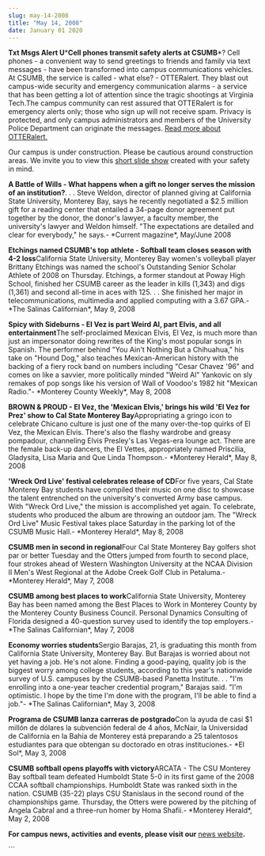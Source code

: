 ```yaml
---
slug: may-14-2008
title: "May 14, 2008"
date: January 01 2020
---
```


 
<p>
  <strong>Txt Msgs Alert U</strong>&#42;<strong
    >Cell phones transmit safety alerts at CSUMB</strong
  >&#42;? Cell phones &#45; a convenient way to send greetings to friends and
  family via text messages &#45; have been transformed into campus
  communications vehicles. At CSUMB, the service is called &#45; what else?
  &#45; OTTERalert. They blast out campus&#45;wide security and emergency
  communication alarms &#45; a service that has been getting a lot of attention
  since the tragic shootings at Virginia Tech.The campus community can rest
  assured that OTTERalert is for emergency alerts only; those who sign up will
  not receive spam. Privacy is protected, and only campus administrators and
  members of the University Police Department can originate the messages.
  <a href="https://news.csumb.edu/site/x20695.xml%20"
    >Read more about OTTERalert.</a
  >
</p>
<p>
  Our campus is under construction. Please be cautious around construction
  areas. We invite you to view this
  <a href="https://cdo.csumb.edu/site/x4929.xml%20">short slide show</a> created
  with your safety in mind.
</p>
<p>
  <strong
    >A Battle of Wills &#45; What happens when a gift no longer serves the
    mission of an institution?</strong
  >. . . Steve Weldon, director of planned giving at California State
  University, Monterey Bay, says he recently negotiated a $2.5 million gift for
  a reading center that entailed a 34&#45;page donor agreement put together by
  the donor, the donor's lawyer, a faculty member, the university's lawyer and
  Weldon himself. "The expectations are detailed and clear for everybody," he
  says.&#45; &#42;Current magazine&#42;, May/June 2008
</p>
<p>
  <strong
    >Etchings named CSUMB's top athlete &#45; Softball team closes season with
    4&#45;2 loss</strong
  >California State University, Monterey Bay women's volleyball player Brittany
  Etchings was named the school's Outstanding Senior Scholar Athlete of 2008 on
  Thursday. Etchings, a former standout at Poway High School, finished her CSUMB
  career as the leader in kills &#40;1,343&#41; and digs &#40;1,361&#41; and
  second all&#45;time in aces with 125. . . She finished her major in
  telecommunications, multimedia and applied computing with a 3.67 GPA.&#45;
  &#42;The Salinas Californian&#42;, May 9, 2008
</p>
<p>
  <strong
    >Spicy with Sideburns &#45; El Vez is part Weird Al, part Elvis, and all
    entertainment</strong
  >The self&#45;proclaimed Mexican Elvis, El Vez, is much more than just an
  impersonator doing rewrites of the King's most popular songs in Spanish. The
  performer behind "You Ain't Nothing But a Chihuahua," his take on "Hound Dog,"
  also teaches Mexican&#45;American history with the backing of a fiery rock
  band on numbers including "Cesar Chavez '96" and comes on like a savvier, more
  politically minded "Weird Al" Yankovic on sly remakes of pop songs like his
  version of Wall of Voodoo's 1982 hit "Mexican Radio."&#45; &#42;Monterey
  County Weekly&#42;, May 8, 2008
</p>
<p>
  <strong
    >BROWN &amp; PROUD &#45; El Vez, the 'Mexican Elvis,' brings his wild 'El
    Vez for Prez' show to Cal State Monterey Bay</strong
  >Appropriating a gringo icon to celebrate Chicano culture is just one of the
  many over&#45;the&#45;top quirks of El Vez, the Mexican Elvis. There's also
  the flashy wardrobe and greasy pompadour, channeling Elvis Presley's Las
  Vegas&#45;era lounge act. There are the female back&#45;up dancers, the El
  Vettes, appropriately named Priscilia, Gladysita, Lisa Maria and Que Linda
  Thompson.&#45; &#42;Monterey Herald&#42;, May 8, 2008
</p>
<p>
  <strong>'Wreck Ord Live' festival celebrates release of CD</strong>For five
  years, Cal State Monterey Bay students have compiled their music on one disc
  to showcase the talent entrenched on the university's converted Army base
  campus. With "Wreck Ord Live," the mission is accomplished yet again. To
  celebrate, students who produced the album are throwing an outdoor jam. The
  "Wreck Ord Live" Music Festival takes place Saturday in the parking lot of the
  CSUMB Music Hall.&#45; &#42;Monterey Herald&#42;, May 8, 2008
</p>
<p>
  <strong>CSUMB men in second in regional</strong>Four Cal State Monterey Bay
  golfers shot par or better Tuesday and the Otters jumped from fourth to second
  place, four strokes ahead of Western Washington University at the NCAA
  Division II Men's West Regional at the Adobe Creek Golf Club in Petaluma.&#45;
  &#42;Monterey Herald&#42;, May 7, 2008
</p>
<p>
  <strong>CSUMB among best places to work</strong>California State University,
  Monterey Bay has been named among the Best Places to Work in Monterey County
  by the Monterey County Business Council. Personal Dynamics Consulting of
  Florida designed a 40&#45;question survey used to identify the top
  employers.&#45; &#42;The Salinas Californian&#42;, May 7, 2008
</p>
<p>
  <strong>Economy worries students</strong>Sergio Barajas, 21, is graduating
  this month from California State University, Monterey Bay. But Barajas is
  worried about not yet having a job. He's not alone. Finding a good&#45;paying,
  quality job is the biggest worry among college students, according to this
  year's nationwide survey of U.S. campuses by the CSUMB&#45;based Panetta
  Institute. . . "I'm enrolling into a one&#45;year teacher credential program,"
  Barajas said. "I'm optimistic. I hope by the time I'm done with the program,
  I'll be able to find a job."&#45; &#42;The Salinas Californian&#42;, May 3,
  2008
</p>
<p>
  <strong>Programa de CSUMB lanza carreras de postgrado</strong>Con la ayuda de
  casi $1 millón de dólares la subvención federal de 4 años, McNair, la
  Universidad de California en la Bahía de Monterey está preparando a 25
  talentosos estudiantes para que obtengan su doctorado en otras
  instituciones.&#45; &#42;El Sol&#42;, May 3, 2008
</p>
<p>
  <strong>CSUMB softball opens playoffs with victory</strong>ARCATA &#45; The
  CSU Monterey Bay softball team defeated Humboldt State 5&#45;0 in its first
  game of the 2008 CCAA softball championships. Humboldt State was ranked sixth
  in the nation. CSUMB &#40;35&#45;22&#41; plays CSU Stanislaus in the second
  round of the championships game. Thursday, the Otters were powered by the
  pitching of Angela Cabral and a three&#45;run homer by Homa Shafii.&#45;
  &#42;Monterey Herald&#42;, May 2, 2008
</p>
<p>
  <strong>For campus news, activities and events, please visit our</strong>
  <a href="https://www.csumb.edu/news%20">news website</a><strong>.</strong>
</p>
```
